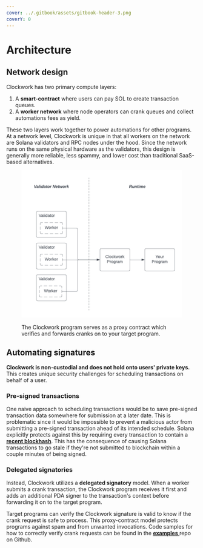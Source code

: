 ```yaml
---
cover: ../.gitbook/assets/gitbook-header-3.png
coverY: 0
---
```


# Architecture

## Network design

Clockwork has two primary compute layers:

1. A **smart-contract** where users can pay SOL to create transaction queues.
2. A **worker network** where node operators can crank queues and collect automations fees as yield.

These two layers work together to power automations for other programs. At a network level, Clockwork is unique in that all workers on the network are Solana validators and RPC nodes under the hood. Since the network runs on the same physical hardware as the validators, this design is generally more reliable, less spammy, and lower cost than traditional SaaS-based alternatives.

<figure><img src="../.gitbook/assets/Blank diagram (5).png" alt=""><figcaption><p>The Clockwork program serves as a proxy contract which verifies and forwards cranks on to your target program.</p></figcaption></figure>

## Automating signatures&#x20;

**Clockwork is non-custodial and does not hold onto users' private keys.** This creates unique security challenges for scheduling transactions on behalf of a user.&#x20;

### Pre-signed transactions

One naive approach to scheduling transactions would be to save pre-signed transaction data somewhere for submission at a later date. This is problematic since it would be impossible to prevent a malicious actor from submitting a pre-signed transaction ahead of its intended schedule. Solana explicitly protects against this by requiring every transaction to contain a [**recent blockhash**](https://docs.solana.com/developing/programming-model/transactions#recent-blockhash). This has the consequence of causing Solana transactions to go stale if they're not submitted to blockchain within a couple minutes of being signed.

### Delegated signatories

Instead, Clockwork utilizes a **delegated signatory** model. When a worker submits a crank transaction, the Clockwork program receives it first and adds an additional PDA signer to the transaction's context before forwarding it on to the target program.&#x20;

Target programs can verify the Clockwork signature is valid to know if the crank request is safe to process. This proxy-contract model protects programs against spam and from unwanted invocations. Code samples for how to correctly verify crank requests can be found in the [**examples** ](https://github.com/clockwork-xyz/examples/blob/main/hello\_clockwork/programs/hello\_clockwork/src/instructions/hello\_world.rs)repo on Github.&#x20;
